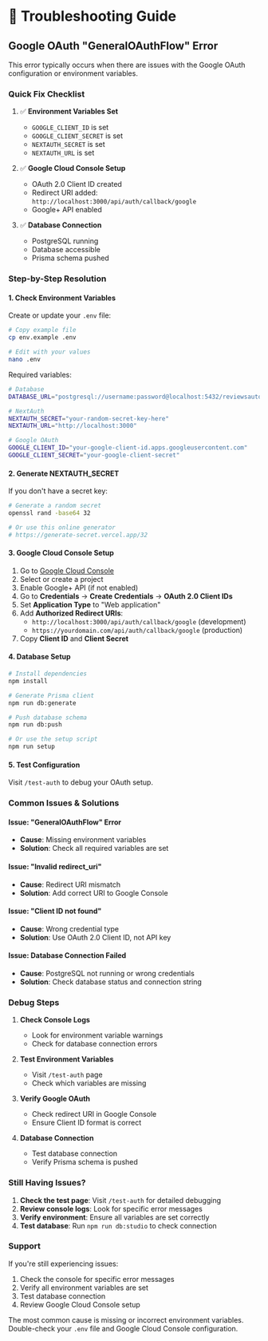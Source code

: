 # 🔧 Troubleshooting Guide

## Google OAuth "GeneralOAuthFlow" Error

This error typically occurs when there are issues with the Google OAuth configuration or environment variables.

### Quick Fix Checklist

1. ✅ **Environment Variables Set**
   - `GOOGLE_CLIENT_ID` is set
   - `GOOGLE_CLIENT_SECRET` is set
   - `NEXTAUTH_SECRET` is set
   - `NEXTAUTH_URL` is set

2. ✅ **Google Cloud Console Setup**
   - OAuth 2.0 Client ID created
   - Redirect URI added: `http://localhost:3000/api/auth/callback/google`
   - Google+ API enabled

3. ✅ **Database Connection**
   - PostgreSQL running
   - Database accessible
   - Prisma schema pushed

### Step-by-Step Resolution

#### 1. Check Environment Variables

Create or update your `.env` file:

```bash
# Copy example file
cp env.example .env

# Edit with your values
nano .env
```

Required variables:

```bash
# Database
DATABASE_URL="postgresql://username:password@localhost:5432/reviewsautopilot"

# NextAuth
NEXTAUTH_SECRET="your-random-secret-key-here"
NEXTAUTH_URL="http://localhost:3000"

# Google OAuth
GOOGLE_CLIENT_ID="your-google-client-id.apps.googleusercontent.com"
GOOGLE_CLIENT_SECRET="your-google-client-secret"
```

#### 2. Generate NEXTAUTH_SECRET

If you don't have a secret key:

```bash
# Generate a random secret
openssl rand -base64 32

# Or use this online generator
# https://generate-secret.vercel.app/32
```

#### 3. Google Cloud Console Setup

1. Go to [Google Cloud Console](https://console.cloud.google.com/)
2. Select or create a project
3. Enable Google+ API (if not enabled)
4. Go to **Credentials** → **Create Credentials** → **OAuth 2.0 Client IDs**
5. Set **Application Type** to "Web application"
6. Add **Authorized Redirect URIs**:
   - `http://localhost:3000/api/auth/callback/google` (development)
   - `https://yourdomain.com/api/auth/callback/google` (production)
7. Copy **Client ID** and **Client Secret**

#### 4. Database Setup

```bash
# Install dependencies
npm install

# Generate Prisma client
npm run db:generate

# Push database schema
npm run db:push

# Or use the setup script
npm run setup
```

#### 5. Test Configuration

Visit `/test-auth` to debug your OAuth setup.

### Common Issues & Solutions

#### Issue: "GeneralOAuthFlow" Error
- **Cause**: Missing environment variables
- **Solution**: Check all required variables are set

#### Issue: "Invalid redirect_uri"
- **Cause**: Redirect URI mismatch
- **Solution**: Add correct URI to Google Console

#### Issue: "Client ID not found"
- **Cause**: Wrong credential type
- **Solution**: Use OAuth 2.0 Client ID, not API key

#### Issue: Database Connection Failed
- **Cause**: PostgreSQL not running or wrong credentials
- **Solution**: Check database status and connection string

### Debug Steps

1. **Check Console Logs**
   - Look for environment variable warnings
   - Check for database connection errors

2. **Test Environment Variables**
   - Visit `/test-auth` page
   - Check which variables are missing

3. **Verify Google OAuth**
   - Check redirect URI in Google Console
   - Ensure Client ID format is correct

4. **Database Connection**
   - Test database connection
   - Verify Prisma schema is pushed

### Still Having Issues?

1. **Check the test page**: Visit `/test-auth` for detailed debugging
2. **Review console logs**: Look for specific error messages
3. **Verify environment**: Ensure all variables are set correctly
4. **Test database**: Run `npm run db:studio` to check connection

### Support

If you're still experiencing issues:

1. Check the console for specific error messages
2. Verify all environment variables are set
3. Test database connection
4. Review Google Cloud Console setup

The most common cause is missing or incorrect environment variables. Double-check your `.env` file and Google Cloud Console configuration.
